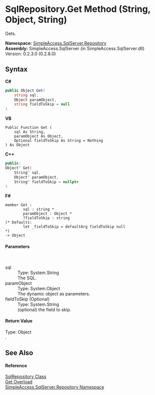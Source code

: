 # SqlRepository.Get Method (String, Object, String)
 

Gets.

**Namespace:**&nbsp;<a href="N_SimpleAccess_SqlServer_Repository">SimpleAccess.SqlServer.Repository</a><br />**Assembly:**&nbsp;SimpleAccess.SqlServer (in SimpleAccess.SqlServer.dll) Version: 0.2.3.0 (0.2.8.0)

## Syntax

**C#**<br />
``` C#
public Object Get(
	string sql,
	Object paramObject,
	string fieldToSkip = null
)
```

**VB**<br />
``` VB
Public Function Get ( 
	sql As String,
	paramObject As Object,
	Optional fieldToSkip As String = Nothing
) As Object
```

**C++**<br />
``` C++
public:
Object^ Get(
	String^ sql, 
	Object^ paramObject, 
	String^ fieldToSkip = nullptr
)
```

**F#**<br />
``` F#
member Get : 
        sql : string * 
        paramObject : Object * 
        ?fieldToSkip : string 
(* Defaults:
        let _fieldToSkip = defaultArg fieldToSkip null
*)
-> Object 

```


#### Parameters
&nbsp;<dl><dt>sql</dt><dd>Type: System.String<br />The SQL.</dd><dt>paramObject</dt><dd>Type: System.Object<br />The dynamic object as parameters.</dd><dt>fieldToSkip (Optional)</dt><dd>Type: System.String<br />(optional) the field to skip.</dd></dl>

#### Return Value
Type: Object<br />.

## See Also


#### Reference
<a href="T_SimpleAccess_SqlServer_Repository_SqlRepository">SqlRepository Class</a><br /><a href="Overload_SimpleAccess_SqlServer_Repository_SqlRepository_Get">Get Overload</a><br /><a href="N_SimpleAccess_SqlServer_Repository">SimpleAccess.SqlServer.Repository Namespace</a><br />